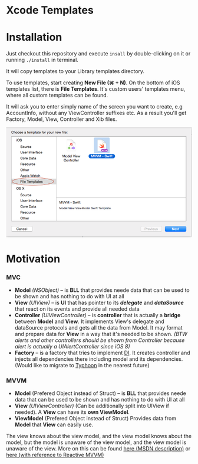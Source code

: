 Xcode Templates
================

# Installation  
Just checkout this repository and execute `insall` by double-clicking on it or running `./install` in terminal.

It will copy templates to your Library templates directory.

To use templates, start creating **New File (⌘ + N)**. On the bottom of iOS templates list, there is **File Templates**. It's custom users' templates menu, where all custom templates can be found.

It will ask you to enter simply name of the screen you want to create, e.g AccountInfo, without any ViewController suffixes etc.
As a result you'll get Factory, Model, View, Controller and Xib files.

![templates](img/templates.png)

# Motivation

### MVC

* **Model** *(NSObject)* – is **BLL** that provides neede data that can be used to be shown and has nothing to do with UI at all
* **View** *(UIView)* – is **UI** that has pointer to its **_delegate_** and **_dataSource_** that react on its events and provide all needed data
* **Controller** *(UIViewController)* – is **controller** that is actually a **bridge** between **Model** and **View**. It implements View's delegate and dataSource protocols and gets all the data from Model. It may format and prepare data for **View** in a way that it's needed to be shown. *(BTW alerts and other controllers should be shown from Controller because alert is actually a UIAlertController since iOS 8)*
* **Factory** – is a factory that tries to implement [DI](http://en.wikipedia.org/wiki/Dependency_injection). It creates controller and injects all dependencies there including model and its dependencies. (Would like to migrate to [Typhoon](http://www.typhoonframework.org) in the nearest future)

### MVVM

* **Model** (Prefered Object instead of Struct) – is **BLL** that provides neede data that can be used to be shown and has nothing to do with UI at all
* **View** *(UIViewController)* (Can be additionally split into UIView if needed). A **View** can have its **own ViewModel**.
* **ViewModel** (Prefered Object instead of Struct) Provides data from **Model** that **View** can easily use.

The view knows about the view model, and the view model knows about the model, but the model is unaware of the view model, and the view model is unaware of the view.
More on this can be found [here (MSDN description)](https://msdn.microsoft.com/en-us/library/hh848246.aspx) or [here (with reference to Reactive MVVM)](https://github.com/ReactiveCocoa/ReactiveViewModel)